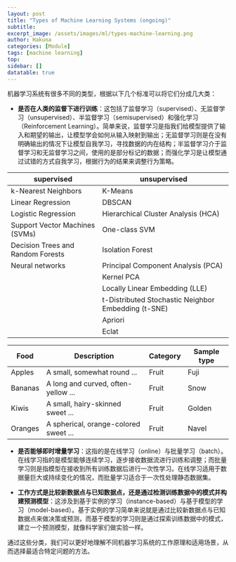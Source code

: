 ```yaml
---
layout: post
title: "Types of Machine Learning Systems (ongoing)"
subtitle:
excerpt_image: /assets/images/ml/types-machine-learning.png
author: Hakuna
categories: [Module]
tags: [machine learning]
top: 
sidebar: []
datatable: true
---
```


机器学习系统有很多不同的类型，根据以下几个标准可以将它们分成几大类：

- **是否在人类的监督下进行训练**：这包括了监督学习（supervised）、无监督学习（unsupervised）、半监督学习（semisupervised）和强化学习（Reinforcement Learning）。简单来说，监督学习是指我们给模型提供了输入和期望的输出，让模型学会如何从输入映射到输出；无监督学习则是在没有明确输出的情况下让模型自我学习，寻找数据的内在结构；半监督学习介于监督学习和无监督学习之间，使用的是部分标记的数据；而强化学习是让模型通过试错的方式自我学习，根据行为的结果来调整行为策略。

|supervised|unsupervised|
| ---------| -----------|
|k-Nearest Neighbors|K-Means|
|Linear Regression|DBSCAN|
|Logistic Regression|Hierarchical Cluster Analysis (HCA)|
|Support Vector Machines (SVMs)|One-class SVM|
|Decision Trees and Random Forests|Isolation Forest|
|Neural networks|Principal Component Analysis (PCA)|
||Kernel PCA|
||Locally Linear Embedding (LLE)|
||t-Distributed Stochastic Neighbor Embedding (t-SNE)|
||Apriori|
||Eclat|

<div class="datatable-begin"></div>

Food    | Description                           | Category | Sample type
------- | ------------------------------------- | -------- | -----------
Apples  | A small, somewhat round ...           | Fruit    | Fuji
Bananas | A long and curved, often-yellow ...   | Fruit    | Snow
Kiwis   | A small, hairy-skinned sweet ...      | Fruit    | Golden
Oranges | A spherical, orange-colored sweet ... | Fruit    | Navel

<div class="datatable-end"></div>

- **是否能够即时增量学习**：这指的是在线学习（online）与批量学习（batch）。在线学习指的是模型能够连续学习，逐步接收数据流进行训练和调整；而批量学习则是指模型在接收到所有训练数据后进行一次性学习。在线学习适用于数据量巨大或持续变化的情况，而批量学习适合于一次性处理静态数据集。

- **工作方式是比较新数据点与已知数据点，还是通过检测训练数据中的模式并构建预测模型**：这涉及到基于实例的学习（instance-based）与基于模型的学习（model-based）。基于实例的学习简单来说就是通过比较新数据点与已知数据点来做决策或预测，而基于模型的学习则是通过探索训练数据中的模式，建立一个预测模型，就像科学家们做实验一样。

通过这些分类，我们可以更好地理解不同机器学习系统的工作原理和适用场景，从而选择最适合特定问题的方法。

